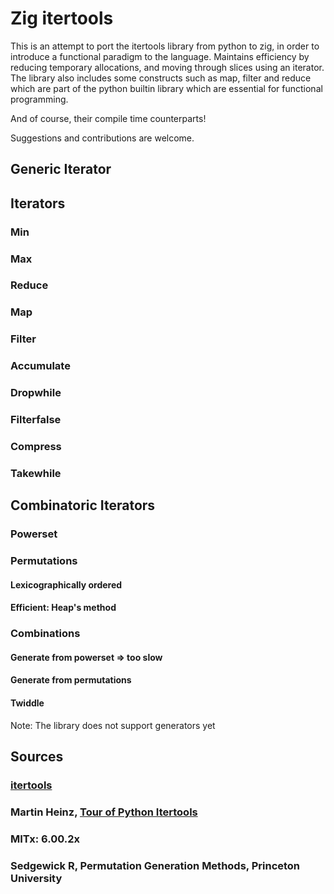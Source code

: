 # Zig itertools

This is an attempt to port the itertools library from python to zig, in order to introduce a functional
paradigm to the language. Maintains efficiency by reducing temporary allocations, and moving through 
slices using an iterator. The library also includes some constructs such as map, filter and reduce which 
are part of the python builtin library which are essential for functional programming.

And of course, their compile time counterparts!

Suggestions and contributions are welcome.

## Generic Iterator

## Iterators

### Min

### Max

### Reduce

### Map

### Filter

### Accumulate

### Dropwhile

### Filterfalse

### Compress

### Takewhile

## Combinatoric Iterators

### Powerset

### Permutations

#### Lexicographically ordered

#### Efficient: Heap's method

### Combinations

#### Generate from powerset => too slow

#### Generate from permutations

#### Twiddle


Note: The library does not support generators yet

## Sources

### [itertools](https://docs.python.org/3/library/itertools.html#itertools-recipes)

### Martin Heinz, [Tour of Python Itertools](https://martinheinz.dev/blog/16)

### MITx: 6.00.2x

### Sedgewick R, Permutation Generation Methods, Princeton University